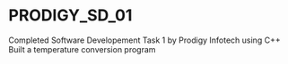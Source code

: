 # PRODIGY_SD_01
Completed Software Developement Task 1 by Prodigy Infotech using C++ 
Built a temperature conversion program
